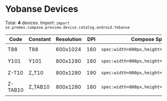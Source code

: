 # Yobanse Devices

Total: **4** devices. Import: `import se.premex.compose.preview.device.catalog.android.Yobanse`

| Code | Constant | Resolution | DPI | Compose Spec | Preview Usage |
|------|----------|------------|-----|-------------|---------------|
| T88 | T88 | 600x1024 | 160 | `spec:width=600px,height=1024px,dpi=160` | `@Preview(device = Yobanse.T88)` |
| Y101 | Y101 | 800x1280 | 160 | `spec:width=800px,height=1280px,dpi=160` | `@Preview(device = Yobanse.Y101)` |
| Z-T10 | Z_T10 | 800x1280 | 190 | `spec:width=800px,height=1280px,dpi=190` | `@Preview(device = Yobanse.Z_T10)` |
| Z-TAB10 | Z_TAB10 | 800x1280 | 160 | `spec:width=800px,height=1280px,dpi=160` | `@Preview(device = Yobanse.Z_TAB10)` |

<!-- Generated automatically. Do not edit manually. -->
